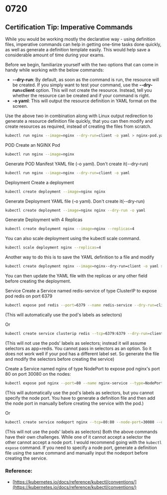 # 0720

## Certification Tip: Imperative Commands
While you would be working mostly the declarative way - using definition files, imperative commands can help in getting one-time tasks done quickly, as well as generate a definition template easily. This would help save a considerable amount of time during your exams.


Before we begin, familiarize yourself with the two options that can come in handy while working with the below commands:


* **--dry-run**: By default, as soon as the command is run, the resource will be created. If you simply want to test your command, use the **--dry-run=client** option. This will not create the resource. Instead, tell you whether the resource can be created and if your command is right.
* **-o yaml**: This will output the resource definition in YAML format on the screen.


Use the above two in combination along with Linux output redirection to generate a resource definition file quickly, that you can then modify and create resources as required, instead of creating the files from scratch.

```bash
kubectl run nginx --image=nginx --dry-run=client -o yaml > nginx-pod.yaml
```


POD
Create an NGINX Pod
```bash
kubectl run nginx --image=nginx
```


Generate POD Manifest YAML file (-o yaml). Don't create it(--dry-run)
```bash
kubectl run nginx --image=nginx --dry-run=client -o yaml
```


Deployment
Create a deployment
```bash
kubectl create deployment --image=nginx nginx
```


Generate Deployment YAML file (-o yaml). Don't create it(--dry-run)
```bash
kubectl create deployment --image=nginx nginx --dry-run -o yaml
```


Generate Deployment with 4 Replicas
```bash
kubectl create deployment nginx --image=nginx --replicas=4
```


You can also scale deployment using the kubectl scale command.
```bash
kubectl scale deployment nginx --replicas=4
```


Another way to do this is to save the YAML definition to a file and modify
```bash
kubectl create deployment nginx --image=nginx--dry-run=client -o yaml > nginx-deployment.yaml
```


You can then update the YAML file with the replicas or any other field before creating the deployment.



Service
Create a Service named redis-service of type ClusterIP to expose pod redis on port 6379
```bash
kubectl expose pod redis --port=6379 --name redis-service --dry-run=client -o yaml
```
(This will automatically use the pod's labels as selectors)

Or
```bash
kubectl create service clusterip redis --tcp=6379:6379 --dry-run=client -o yaml
```
(This will not use the pods' labels as selectors; instead it will assume selectors as app=redis. You cannot pass in selectors as an option. So it does not work well if your pod has a different label set. So generate the file and modify the selectors before creating the service)



Create a Service named nginx of type NodePort to expose pod nginx's port 80 on port 30080 on the nodes:
```bash
kubectl expose pod nginx --port=80 --name nginx-service --type=NodePort --dry-run=client -o yaml
```
(This will automatically use the pod's labels as selectors, but you cannot specify the node port. You have to generate a definition file and then add the node port in manually before creating the service with the pod.)

Or
```bash
kubectl create service nodeport nginx --tcp=80:80 --node-port=30080 --dry-run=client -o yaml
```
(This will not use the pods' labels as selectors)
Both the above commands have their own challenges. While one of it cannot accept a selector the other cannot accept a node port. I would recommend going with the `kubectl expose` command. If you need to specify a node port, generate a definition file using the same command and manually input the nodeport before creating the service.

### Reference:
- [https://kubernetes.io/docs/reference/kubectl/conventions/](https://kubernetes.io/docs/reference/kubectl/conventions/)
